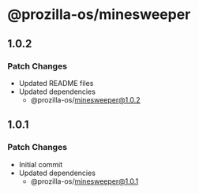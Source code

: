 # @prozilla-os/minesweeper

## 1.0.2

### Patch Changes

- Updated README files
- Updated dependencies
  - @prozilla-os/minesweeper@1.0.2

## 1.0.1

### Patch Changes

- Initial commit
- Updated dependencies
  - @prozilla-os/minesweeper@1.0.1
